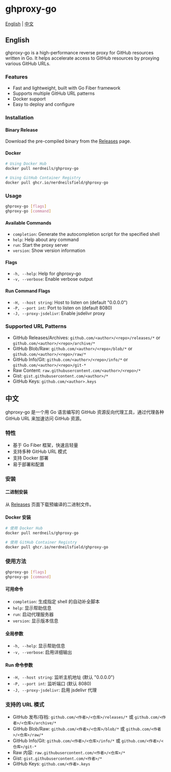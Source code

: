 # ghproxy-go

[English](#english) | [中文](#中文)

## English

ghproxy-go is a high-performance reverse proxy for GitHub resources written in Go. It helps accelerate access to GitHub resources by proxying various GitHub URLs.

### Features

- Fast and lightweight, built with Go Fiber framework
- Supports multiple GitHub URL patterns
- Docker support
- Easy to deploy and configure

### Installation

#### Binary Release
Download the pre-compiled binary from the [Releases](https://github.com/yourusername/ghproxy-go/releases) page.

#### Docker
```bash
# Using Docker Hub
docker pull nerdneils/ghproxy-go

# Using GitHub Container Registry
docker pull ghcr.io/nerdneilsfield/ghproxy-go
```

### Usage

```bash
ghproxy-go [flags]
ghproxy-go [command]
```

#### Available Commands
- `completion`: Generate the autocompletion script for the specified shell
- `help`: Help about any command 
- `run`: Start the proxy server
- `version`: Show version information

#### Flags
- `-h, --help`: Help for ghproxy-go
- `-v, --verbose`: Enable verbose output

#### Run Command Flags
- `-H, --host string`: Host to listen on (default "0.0.0.0")
- `-P, --port int`: Port to listen on (default 8080) 
- `-J, --proxy-jsdelivr`: Enable jsdelivr proxy

### Supported URL Patterns

- GitHub Releases/Archives: `github.com/<author>/<repo>/releases/*` or `github.com/<author>/<repo>/archive/*`
- GitHub Blob/Raw: `github.com/<author>/<repo>/blob/*` or `github.com/<author>/<repo>/raw/*`
- GitHub Info/Git: `github.com/<author>/<repo>/info/*` or `github.com/<author>/<repo>/git-*`
- Raw Content: `raw.githubusercontent.com/<author>/<repo>/*`
- Gist: `gist.githubusercontent.com/<author>/*`
- GitHub Keys: `github.com/<author>.keys`

## 中文

ghproxy-go 是一个用 Go 语言编写的 GitHub 资源反向代理工具，通过代理各种 GitHub URL 来加速访问 GitHub 资源。

### 特性

- 基于 Go Fiber 框架，快速且轻量
- 支持多种 GitHub URL 模式
- 支持 Docker 部署
- 易于部署和配置

### 安装

#### 二进制安装
从 [Releases](https://github.com/yourusername/ghproxy-go/releases) 页面下载预编译的二进制文件。

#### Docker 安装
```bash
# 使用 Docker Hub
docker pull nerdneils/ghproxy-go

# 使用 GitHub Container Registry
docker pull ghcr.io/nerdneilsfield/ghproxy-go
```

### 使用方法

```bash
ghproxy-go [flags]
ghproxy-go [command]
```

#### 可用命令
- `completion`: 生成指定 shell 的自动补全脚本
- `help`: 显示帮助信息
- `run`: 启动代理服务器
- `version`: 显示版本信息

#### 全局参数
- `-h, --help`: 显示帮助信息
- `-v, --verbose`: 启用详细输出

#### Run 命令参数
- `-H, --host string`: 监听主机地址 (默认 "0.0.0.0")
- `-P, --port int`: 监听端口 (默认 8080)
- `-J, --proxy-jsdelivr`: 启用 jsdelivr 代理

### 支持的 URL 模式

- GitHub 发布/存档: `github.com/<作者>/<仓库>/releases/*` 或 `github.com/<作者>/<仓库>/archive/*`
- GitHub Blob/Raw: `github.com/<作者>/<仓库>/blob/*` 或 `github.com/<作者>/<仓库>/raw/*`
- GitHub Info/Git: `github.com/<作者>/<仓库>/info/*` 或 `github.com/<作者>/<仓库>/git-*`
- Raw 内容: `raw.githubusercontent.com/<作者>/<仓库>/*`
- Gist: `gist.githubusercontent.com/<作者>/*`
- GitHub Keys: `github.com/<作者>.keys`
